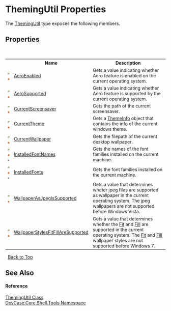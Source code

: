 # ThemingUtil Properties
 

The <a href="T_DevCase_Core_Shell_Tools_ThemingUtil">ThemingUtil</a> type exposes the following members.


## Properties
&nbsp;<table><tr><th></th><th>Name</th><th>Description</th></tr><tr><td>![Public property](media/pubproperty.gif "Public property")![Static member](media/static.gif "Static member")</td><td><a href="P_DevCase_Core_Shell_Tools_ThemingUtil_AeroEnabled">AeroEnabled</a></td><td>
Gets a value indicating whether Aero feature is enabled on the current operating system.</td></tr><tr><td>![Public property](media/pubproperty.gif "Public property")![Static member](media/static.gif "Static member")</td><td><a href="P_DevCase_Core_Shell_Tools_ThemingUtil_AeroSupported">AeroSupported</a></td><td>
Gets a value indicating whether Aero feature is supported by the current operating system.</td></tr><tr><td>![Public property](media/pubproperty.gif "Public property")![Static member](media/static.gif "Static member")</td><td><a href="P_DevCase_Core_Shell_Tools_ThemingUtil_CurrentScreensaver">CurrentScreensaver</a></td><td>
Gets the path of the current screensaver.</td></tr><tr><td>![Public property](media/pubproperty.gif "Public property")![Static member](media/static.gif "Static member")</td><td><a href="P_DevCase_Core_Shell_Tools_ThemingUtil_CurrentTheme">CurrentTheme</a></td><td>
Gets a <a href="T_DevCase_Core_Shell_ThemeInfo">ThemeInfo</a> object that contains the info of the current windows theme.</td></tr><tr><td>![Public property](media/pubproperty.gif "Public property")![Static member](media/static.gif "Static member")</td><td><a href="P_DevCase_Core_Shell_Tools_ThemingUtil_CurrentWallpaper">CurrentWallpaper</a></td><td>
Gets the filepath of the current desktop wallpaper.</td></tr><tr><td>![Public property](media/pubproperty.gif "Public property")![Static member](media/static.gif "Static member")![Code example](media/CodeExample.png "Code example")</td><td><a href="P_DevCase_Core_Shell_Tools_ThemingUtil_InstalledFontNames">InstalledFontNames</a></td><td>
Gets the names of the font families installed on the current machine.</td></tr><tr><td>![Public property](media/pubproperty.gif "Public property")![Static member](media/static.gif "Static member")![Code example](media/CodeExample.png "Code example")</td><td><a href="P_DevCase_Core_Shell_Tools_ThemingUtil_InstalledFonts">InstalledFonts</a></td><td>
Gets the font families installed on the current machine.</td></tr><tr><td>![Public property](media/pubproperty.gif "Public property")![Static member](media/static.gif "Static member")</td><td><a href="P_DevCase_Core_Shell_Tools_ThemingUtil_WallpaperAsJpegIsSupported">WallpaperAsJpegIsSupported</a></td><td>
Gets a value that determines wheter jpeg files are supported as wallpaper in the current operating system. The jpeg wallpapers are not supported before Windows Vista.</td></tr><tr><td>![Public property](media/pubproperty.gif "Public property")![Static member](media/static.gif "Static member")</td><td><a href="P_DevCase_Core_Shell_Tools_ThemingUtil_WallpaperStylesFitFillAreSupported">WallpaperStylesFitFillAreSupported</a></td><td>
Gets a value that determines whether the <a href="T_DevCase_Core_Shell_WallpaperStyle">Fit</a> and <a href="T_DevCase_Core_Shell_WallpaperStyle">Fill</a> are supported in the current operating system. The <a href="T_DevCase_Core_Shell_WallpaperStyle">Fit</a> and <a href="T_DevCase_Core_Shell_WallpaperStyle">Fill</a> wallpaper styles are not supported before Windows 7.</td></tr></table>&nbsp;
<a href="#themingutil-properties">Back to Top</a>

## See Also


#### Reference
<a href="T_DevCase_Core_Shell_Tools_ThemingUtil">ThemingUtil Class</a><br /><a href="N_DevCase_Core_Shell_Tools">DevCase.Core.Shell.Tools Namespace</a><br />